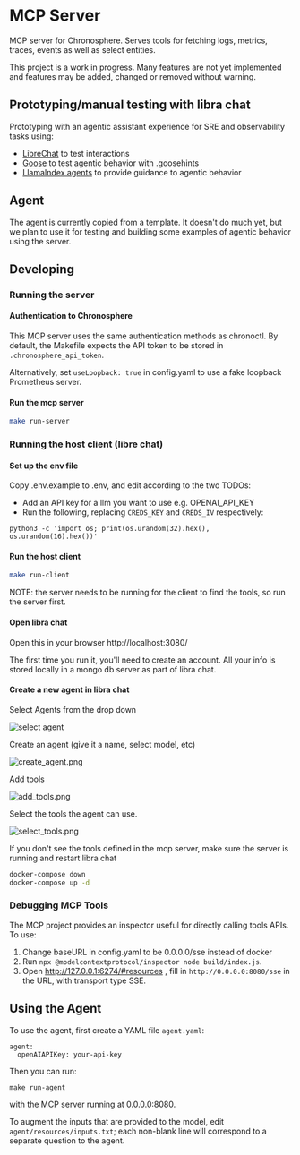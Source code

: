# MCP Server
MCP server for Chronosphere. Serves tools for fetching logs, metrics, traces, events as well as select entities.

This project is a work in progress. Many features are not yet implemented and features may be added, changed or removed without warning.

## Prototyping/manual testing with libra chat
Prototyping with an agentic assistant experience for SRE and observability tasks
using:
- [LibreChat](https://github.com/danny-avila/LibreChat) to test interactions
- [Goose](https://github.com/block/goose) to test agentic behavior with .goosehints
- [LlamaIndex agents](https://docs.llamaindex.ai/en/stable/examples/agent/agent_runner/agent_runner_rag_controllable/) to provide guidance to agentic behavior

## Agent
The agent is currently copied from a template. It doesn't do much yet, but we plan to use it for testing and building some examples of agentic behavior using the server.

## Developing
### Running the server
#### Authentication to Chronosphere

This MCP server uses the same authentication methods as chronoctl. By default, the Makefile expects the API token to be stored in `.chronosphere_api_token`.

Alternatively, set `useLoopback: true` in config.yaml to use a fake loopback Prometheus server.


#### Run the mcp server
```sh
make run-server
```

### Running the host client (libre chat)
#### Set up the env file
Copy .env.example to .env, and edit according to the two TODOs:
- Add an API key for a llm you want to use e.g. OPENAI_API_KEY
- Run the following, replacing `CREDS_KEY` and `CREDS_IV` respectively:
```
python3 -c 'import os; print(os.urandom(32).hex(), os.urandom(16).hex())'
```

#### Run the host client
```sh
make run-client
```
NOTE: the server needs to be running for the client to find the tools, so run the server first.

#### Open libra chat
Open this in your browser http://localhost:3080/

The first time you run it, you'll need to create an account. All your info is stored locally in a mongo db server
as part of libra chat.

#### Create a new agent in libra chat
Select Agents from the drop down

![select agent](select_agent.png)

Create an agent (give it a name, select model, etc)

![create_agent.png](create_agent.png)

Add tools

![add_tools.png](add_tools.png)

Select the tools the agent can use.

![select_tools.png](select_tools.png)

If you don't see the tools defined in the mcp server, make sure the server is running and restart libra chat

```sh
docker-compose down
docker-compose up -d
```

### Debugging MCP Tools

The MCP project provides an inspector useful for directly calling tools APIs. To use:

1. Change baseURL in config.yaml to be 0.0.0.0/sse instead of docker
1. Run `npx @modelcontextprotocol/inspector node build/index.js`.
1. Open http://127.0.0.1:6274/#resources , fill in `http://0.0.0.0:8080/sse` in the URL, with transport type SSE.

## Using the Agent
To use the agent, first create a YAML file `agent.yaml`:

```
agent:
  openAIAPIKey: your-api-key
```

Then you can run:

```
make run-agent
```

with the MCP server running at 0.0.0.0:8080.

To augment the inputs that are provided to the model, edit `agent/resources/inputs.txt`; each non-blank line will correspond to a separate question to the agent.

